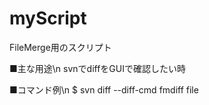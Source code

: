 # myScript

FileMerge用のスクリプト

■主な用途\n
svnでdiffをGUIで確認したい時

■コマンド例\n
$ svn diff --diff-cmd fmdiff file
